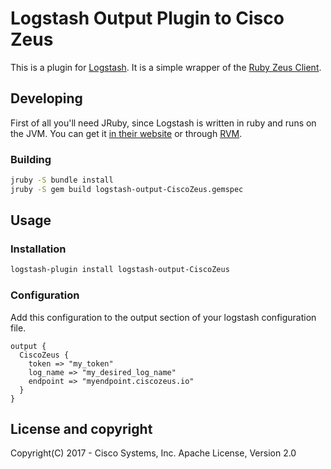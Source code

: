 # Logstash Output Plugin to Cisco Zeus

This is a plugin for [Logstash](https://github.com/elastic/logstash).
It is a simple wrapper of the [Ruby Zeus Client](https://github.com/CiscoZeus/ruby-zeusclient).

## Developing

First of all you'll need JRuby, since Logstash is written in ruby and runs on the JVM.
You can get it [in their website](http://jruby.org/download) or through [RVM](https://rvm.io/).

### Building

```sh
jruby -S bundle install
jruby -S gem build logstash-output-CiscoZeus.gemspec
```

## Usage

### Installation

```sh
logstash-plugin install logstash-output-CiscoZeus
```

### Configuration

Add this configuration to the output section of your logstash configuration file.

```
output {
  CiscoZeus {
    token => "my_token"
    log_name => "my_desired_log_name"
    endpoint => "myendpoint.ciscozeus.io"
  }
}
```

## License and copyright

Copyright(C) 2017 - Cisco Systems, Inc.
Apache License, Version 2.0


